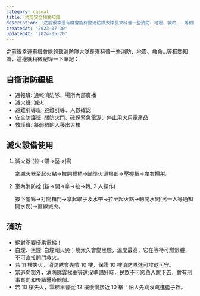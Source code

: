 ```yaml
---
category: casual
title: 消防安全相關知識
description: '之前很幸運有機會能夠聽消防隊大隊長來科普一些消防、地震、救命...等相關知識，這邊就稍微紀錄一下筆記'
createdAt: '2023-07-30'
updatedAt: '2024-05-20'
---
```


之前很幸運有機會能夠聽消防隊大隊長來科普一些消防、地震、救命...等相關知識，這邊就稍微紀錄一下筆記：

## 自衛消防編組

- 通報班: 通報消防隊、場所內部廣播
- 滅火班: 滅火
- 避難引導班: 避難引導、人數確認
- 安全防護班: 關防火門、確保緊急電源、停止用火用電產品
- 救護班: 將弱勢的人移出大樓

## 滅火設備使用

1. 滅火器 (拉→瞄→壓→掃)

   拿滅火器至起火點→拉開插梢→瞄準火源根部→壓握把→左右掃射。
   
2. 室內消防栓 (按→開→拿→拉→轉, 2 人操作)

    按下警鈴→打開箱門→拿起瞄子及水帶→拉至起火點→轉開水閥(另一人等通知開水閥)→直線滅火。

## 消防

- 絕對不要搭乘電梯！
- 白煙、黑煙: 白煙剛火災；燒太久會變黑煙，溫度最高，它在等待可燃氣體，不可直接開門救火。
- 若 11 樓失火，消防隊會先噴 10 樓，保證 10 樓消防隊進可攻退可守。
- 當逃向窗外，消防隊雲梯車等還沒準備好時，民眾不可慫恿人跳下去，會有刑事責罰和後續醫療賠償。
- 若 10 樓失火，雲梯車會從 12 樓慢慢接近 10 樓！怕人先跳沒跳進籃子裡。
